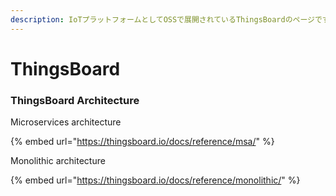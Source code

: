 ```yaml
---
description: IoTプラットフォームとしてOSSで展開されているThingsBoardのページです。
---
```


# ThingsBoard

### ThingsBoard Architecture

Microservices architecture

{% embed url="https://thingsboard.io/docs/reference/msa/" %}



Monolithic architecture

{% embed url="https://thingsboard.io/docs/reference/monolithic/" %}





